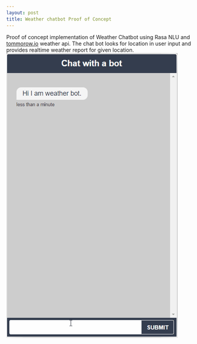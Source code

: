 ```yaml
---
layout: post
title: Weather chatbot Proof of Concept
---
```


Proof of concept implementation of Weather Chatbot using Rasa NLU and [tommorow.io](https://app.tomorrow.io/) weather api. The chat bot looks for location in user input and provides realtime weather report for given location. 
![](images/weather_chatbot.gif)


